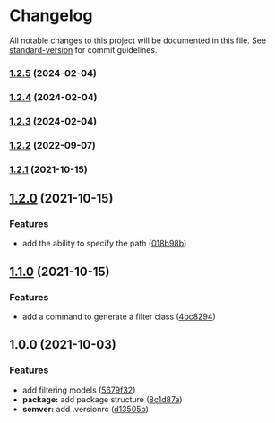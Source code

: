 # Changelog

All notable changes to this project will be documented in this file. See [standard-version](https://github.com/conventional-changelog/standard-version) for commit guidelines.

### [1.2.5](https://github.com/darkjinnee/eloquent-filter/compare/v1.2.4...v1.2.5) (2024-02-04)

### [1.2.4](https://github.com/darkjinnee/eloquent-filter/compare/v1.2.3...v1.2.4) (2024-02-04)

### [1.2.3](https://github.com/darkjinnee/eloquent-filter/compare/v1.2.2...v1.2.3) (2024-02-04)

### [1.2.2](https://github.com/darkjinnee/eloquent-filter/compare/v1.2.1...v1.2.2) (2022-09-07)

### [1.2.1](https://github.com/darkjinnee/eloquent-filter/compare/v1.2.0...v1.2.1) (2021-10-15)

## [1.2.0](https://github.com/darkjinnee/eloquent-filter/compare/v1.1.0...v1.2.0) (2021-10-15)


### Features

* add the ability to specify the path ([018b98b](https://github.com/darkjinnee/eloquent-filter/commit/018b98be6485663222fcf908611952a0a9321e81))

## [1.1.0](https://github.com/darkjinnee/eloquent-filter/compare/v1.0.0...v1.1.0) (2021-10-15)


### Features

* add a command to generate a filter class ([4bc8294](https://github.com/darkjinnee/eloquent-filter/commit/4bc82949730228244bea6076c65f38d7e6a8210d))

## 1.0.0 (2021-10-03)


### Features

* add filtering models ([5679f32](https://github.com/darkjinnee/eloquent-filter/commit/5679f3280d011736a61f4ac45a55f071c1efd4b4))
* **package:** add package structure ([8c1d87a](https://github.com/darkjinnee/eloquent-filter/commit/8c1d87a36616b5de858b75a5697403a3c6c66c2c))
* **semver:** add .versionrc ([d13505b](https://github.com/darkjinnee/eloquent-filter/commit/d13505b6cd08b8692446d2cad649085b463f8b1b))
